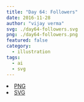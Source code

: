 ```yaml
---
title: "Day 64: Followers"
date: 2016-11-28
author: "vijay verma"
svg: ./day64-followers.svg
png: ./day64-followers.png
featured: false
category:
  - illustration
tags:
  - ai
  - svg
---
```

<li><a href="./day64-followers.png" download className="btn-png">PNG</a></li>
<li><a href="./day64-followers.svg" download className="btn-svg">SVG</a></li>
